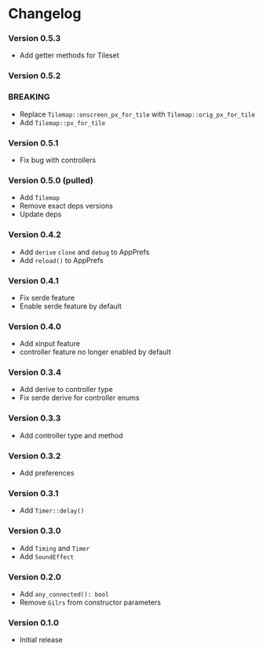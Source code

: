 # Changelog

### Version 0.5.3
- Add getter methods for Tileset

### Version 0.5.2
### BREAKING
- Replace `Tilemap::onscreen_px_for_tile` with `Tilemap::orig_px_for_tile`
- Add `Tilemap::px_for_tile`

### Version 0.5.1
- Fix bug with controllers

### Version 0.5.0 (pulled)
- Add `Tilemap`
- Remove exact deps versions
- Update deps

### Version 0.4.2
- Add `derive` `clone` and `debug` to AppPrefs
- Add `reload()` to AppPrefs

### Version 0.4.1
- Fix serde feature
- Enable serde feature by default

### Version 0.4.0
- Add xinput feature
- controller feature no longer enabled by default 

### Version 0.3.4
- Add derive to controller type
- Fix serde derive for controller enums

### Version 0.3.3
- Add controller type and method

### Version 0.3.2
- Add preferences

### Version 0.3.1
- Add `Timer::delay()`

### Version 0.3.0
- Add `Timing` and `Timer`
- Add `SoundEffect`

### Version 0.2.0
- Add `any_connected(): bool`
- Remove `Gilrs` from constructor parameters

### Version 0.1.0
- Initial release